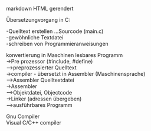 markdown HTML gerendert

Übersetzungvorgang in C:  

-Quelltext erstellen ...Sourcode (main.c)  
  -gewöhnliche Textdatei  
  -schreiben von Programmieranweisungen  
  
konvertierung in Maschinen lesbares Programm  
->Pre prozessor (#include, #define)  
-->preprozessierter Quelltext  
->compiler - übersetzt  in Assembler (Maschinensprache)  
-->Assembler Quelltextdatei  
->Assembler  
-->Objektdatei, Objectcode  
->Linker (adressen übergeben)  
-->ausführbares Programm  

Gnu Compiler  
Visual C/C++ compiler  

